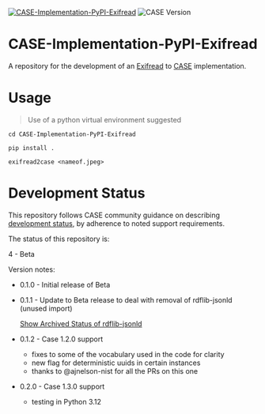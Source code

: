 [![CASE-Implementation-PyPI-Exifread](https://github.com/casework/CASE-Implementation-PyPI-Exifread/actions/workflows/python-package.yml/badge.svg)](https://github.com/casework/CASE-Implementation-PyPI-Exifread/actions/workflows/python-package.yml)
![CASE Version](https://img.shields.io/badge/CASE%20Version-1.3.0-brightgreen)

# CASE-Implementation-PyPI-Exifread

A repository for the development of an [Exifread](https://pypi.org/project/Exifread/) to [CASE](https://caseontology.org) implementation.

# Usage
> Use of a python virtual environment suggested

```cd CASE-Implementation-PyPI-Exifread```

```pip install .```

```exifread2case <nameof.jpeg>```


# Development Status
This repository follows CASE community guidance on describing [development status](https://caseontology.org/resources/github_policies.html#development-statuses), by adherence to noted support requirements.

The status of this repository is:

4 - Beta

Version notes:
- 0.1.0 - Initial release of Beta

- 0.1.1 - Update to Beta release to deal with removal of rdflib-jsonld (unused import)

    [Show Archived Status of rdflib-jsonld](https://github.com/RDFLib/rdflib-jsonld)

- 0.1.2 - Case 1.2.0 support
	- fixes to some of the vocabulary used in the code for clarity
	- new flag for deterministic uuids in certain instances
	- thanks to @ajnelson-nist for all the PRs on this one

- 0.2.0 - Case 1.3.0 support
	- testing in Python 3.12

